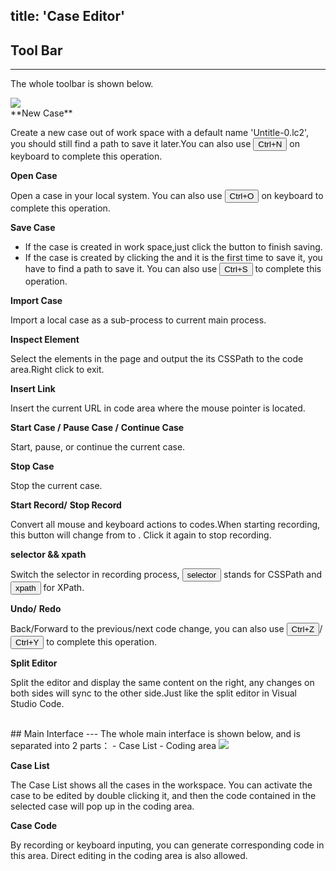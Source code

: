 title: 'Case Editor'
---
## Tool Bar
---
The whole toolbar is shown below.

<img  src="/images/code-editor/case-toolbar.png">

<br/>
<i class="fa fa-file-code-o"></i>  **New Case**  

Create a new case out of work space with a default name 'Untitle-0.lc2', you should still find a path to save it later.You can also use <button>Ctrl+N</button> on keyboard to complete this operation.

<i class="fa fa-folder-open-o"></i> **Open Case**

Open a case in your local system. You can also use <button>Ctrl+O</button> on keyboard to complete this operation.

<i class="fa fa-floppy-o"></i> **Save Case** 

- If the case is created in work space,just click the button to finish saving. 
- If the case is created by clicking the <i class="fa fa-file-code-o"></i> and it is the first time to save it, you have to find a path to save it.
You can also use <button>Ctrl+S</button> to complete this operation.

<i class="fa fa-download"></i> **Import Case**

Import a local case as a sub-process to current main process.

<i class="fa fa-crosshairs"></i> **Inspect Element**

Select the elements in the page and output the its CSSPath to the code area.Right click to exit.

<i class="fa fa-link"></i> **Insert Link**

Insert the current URL in code area where the mouse pointer is located.

<i class="fa fa-play"></i> **Start Case /** <i class="fa fa-pause"></i> **Pause Case /** <i class="fa fa-play-circle-o"></i> **Continue Case**

Start, pause, or continue the current case.

<i class="fa fa-stop"></i> **Stop Case**

Stop the current case.

<i class="fa fa-circle" style="color:red"></i> **Start Record/**<i class="fa fa-stop-circle-o" style="color:red"></i> **Stop Record**

Convert all mouse and keyboard actions to codes.When starting recording, this button will change from <i class="fa fa-circle" style="color:red"></i> to <i class="fa fa-stop-circle-o" style="color:red"></i>. Click it again to stop recording.

**selector && xpath**

 Switch the selector in recording process, <button>selector</button> stands for CSSPath and <button>xpath</button> for XPath.

<i class="fa fa-undo"></i> **Undo/** <i class="fa fa-repeat"></i> **Redo**

Back/Forward to the previous/next code change, you can also use <button>Ctrl+Z</button>/<button>Ctrl+Y</button> to complete this operation.

<i class="fa fa-columns"></i> **Split Editor**

Split the editor and display the same content on the right, any changes on both sides will sync to the other side.Just like the split editor in Visual Studio Code.

<br/>
## Main Interface
---
The whole main interface is shown below, and is separated into 2 parts：
- Case List
- Coding area

<img class="guide-images" src="/images/code-editor/case-interface.png">
<br/>

**Case List**

The Case List shows all the cases in the workspace. You can activate the case to be edited by double clicking it, and then the code contained in the selected case will pop up in the coding area.

**Case Code**

By recording or keyboard inputing, you can generate corresponding code in this area. Direct editing in the coding area is also allowed.